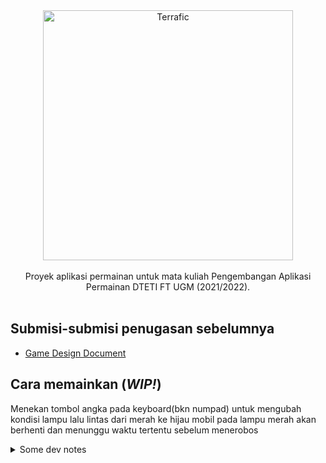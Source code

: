 <div align="center">
  <img alt="Terrafic" src="https://user-images.githubusercontent.com/26179451/146301013-dc58407c-3b31-468b-a765-78f97da74614.png" width="400">
  <br><br>
  Proyek aplikasi permainan untuk mata kuliah Pengembangan Aplikasi Permainan DTETI FT UGM (2021/2022).
</div>

<br>

## Submisi-submisi penugasan sebelumnya
- [Game Design Document](Docs/Game%20Design%20Document_E-Tree.pdf)

## Cara memainkan (*WIP!*)
Menekan tombol angka pada keyboard(bkn numpad) untuk mengubah kondisi lampu lalu lintas dari merah ke hijau
mobil pada lampu merah akan berhenti dan menunggu waktu tertentu sebelum menerobos

<details>
  <summary>Some dev notes</summary>
  
  ## Resource untuk pake PathCreator
  Link youtube : [PathCreator](https://www.youtube.com/watch?v=saAQNRSYU9k)

  ## Cara pake tilemap
  Texture untuk tilemap ada di Assets\CityStreets\Textures
  untuk taruk tile pilih tilemap trus tile pallete, trus tekan "b" atau pilih paint brush
  untuk rotate tekan "]"
</details>
